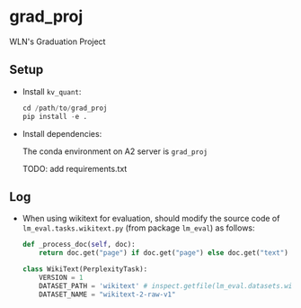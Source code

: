 # grad_proj
WLN's Graduation Project


## Setup
+ Install `kv_quant`:
    ```python
    cd /path/to/grad_proj
    pip install -e .
    ```
+ Install dependencies:

    The conda environment on A2 server is `grad_proj`

    TODO: add requirements.txt


## Log
- When using wikitext for evaluation, should modify the source code of `lm_eval.tasks.wikitext.py` (from package `lm_eval`) as follows:
    
    ```python
    def _process_doc(self, doc):
        return doc.get("page") if doc.get("page") else doc.get("text")  # doc["page"]
    ```
    
    ```python
    class WikiText(PerplexityTask):
        VERSION = 1
        DATASET_PATH = 'wikitext' # inspect.getfile(lm_eval.datasets.wikitext.wikitext)
        DATASET_NAME = "wikitext-2-raw-v1"
    ```
